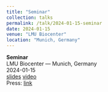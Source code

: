 ```yaml
---
title: "Seminar"
collection: talks
permalink: /talk/2024-01-15-seminar
date: 2024-01-15
venue: "LMU Biocenter"
location: "Munich, Germany"
---
```


**Seminar**  
LMU Biocenter — Munich, Germany  
2024-01-15  
[slides]() [video]()  
Press: [link]()  
